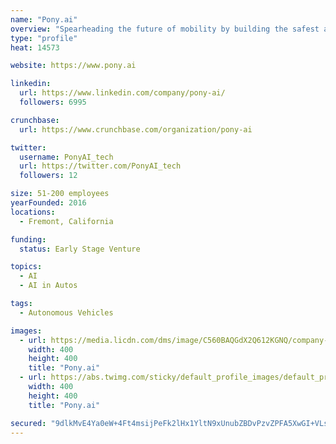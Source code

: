 ```yaml
---
name: "Pony.ai"
overview: "Spearheading the future of mobility by building the safest and most reliable technology for autonomous vehicles."
type: "profile"
heat: 14573

website: https://www.pony.ai

linkedin:
  url: https://www.linkedin.com/company/pony-ai/
  followers: 6995

crunchbase:
  url: https://www.crunchbase.com/organization/pony-ai

twitter:
  username: PonyAI_tech
  url: https://twitter.com/PonyAI_tech
  followers: 12

size: 51-200 employees
yearFounded: 2016
locations:
  - Fremont, California

funding:
  status: Early Stage Venture

topics:
  - AI
  - AI in Autos

tags:
  - Autonomous Vehicles

images:
  - url: https://media.licdn.com/dms/image/C560BAQGdX2Q612KGNQ/company-logo_400_400/0?e=1582156800&v=beta&t=DaPiOr24afB3UW2sAaZ7e1CwfCBvWW-ShEBb9pS0XGo
    width: 400
    height: 400
    title: "Pony.ai"
  - url: https://abs.twimg.com/sticky/default_profile_images/default_profile_400x400.png
    width: 400
    height: 400
    title: "Pony.ai"

secured: "9dlkMvE4Ya0eW+4Ft4msijPeFk2lHx1YltN9xUnubZBDvPzvZPFA5XwGI+VLstPTmy4PArq8QpYeOrUs65En2686UK0aK2x/S6R5c21WIGqjIF+CT0mkcHuAIHNwrhcBAquy9yBIXXiOX3wefOMk3NELN6IO3mdIKcM8H86khByoaDIND+7N8vi0mIZTUutXvZ/e9CHY4BKe07mxwPHFqMsuIgJliwKkMtbLSDHbR/wxJgx3PmN8iik9l9dvls7UemlSx7JCcxb0VkQaXNjFtg==;kfphuGWeai0rWzUeVQkAIw=="
---
```


